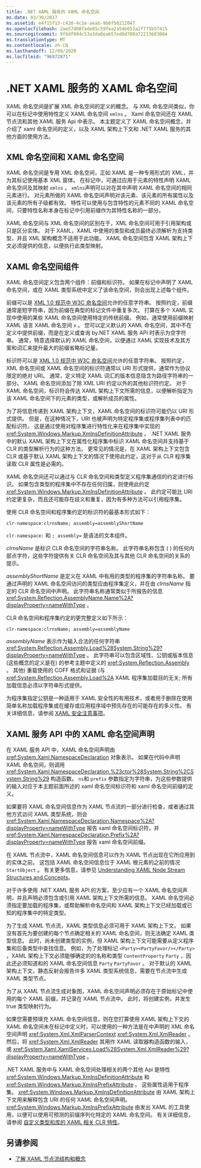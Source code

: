 ```yaml
---
title: .NET XAML 服务的 XAML 命名空间
ms.date: 03/30/2017
ms.assetid: e4f15f13-c420-4c1e-aeab-9b6f50212047
ms.openlocfilehash: 2ae57d08fade85c59fea2a54b653a2f775b57415
ms.sourcegitcommit: 9f6df084c53a3da0ea657ed0d708a72213683084
ms.translationtype: MT
ms.contentlocale: zh-CN
ms.lasthandoff: 12/09/2020
ms.locfileid: "96972871"
---
```

# <a name="xaml-namespaces-for-net-xaml-services"></a>.NET XAML 服务的 XAML 命名空间
XAML 命名空间是扩展 XML 命名空间的定义的概念。 与 XML 命名空间类似，你可以在标记中使用特性定义 XAML 命名空间 `xmlns` 。 Xaml 命名空间还在 XAML 节点流和其他 XAML 服务 Api 中表示。 本主题定义了 XAML 命名空间概念，并介绍了 xaml 命名空间的定义，以及 XAML 架构上下文和 .NET XAML 服务的其他方面的使用方法。  
  
## <a name="xml-namespace-and-xaml-namespace"></a>XML 命名空间和 XAML 命名空间  
 XAML 命名空间是专用 XML 命名空间，正如 XAML 是一种专用形式的 XML，并为其标记使用基本 XML 窗体。 在标记中，可通过应用于元素的特性声明 XAML 命名空间及其映射 `xmlns` 。 `xmlns`声明可以对在其中声明 XAML 命名空间的相同元素进行。 对元素所做的 XAML 命名空间声明对该元素、该元素的所有属性以及该元素的所有子级都有效。 特性可以使用与包含特性的元素不同的 XAML 命名空间，只要特性名称本身在标记中引用前缀作为其特性名称的一部分。  
  
 XAML 命名空间与 XML 命名空间的区别在于，XML 命名空间可用于引用架构或只是区分实体。 对于 XAML，XAML 中使用的类型和成员最终必须解析为支持类型，并且 XML 架构概念不适用于此功能。 XAML 命名空间包含 XAML 架构上下文必须提供的信息，以便执行此类型映射。  
  
## <a name="xaml-namespace-components"></a>XAML 命名空间组件  
 XAML 命名空间定义包含两个组件：前缀和标识符。 如果在标记中声明了 XAML 命名空间，或在 XAML 类型系统中定义了该命名空间，则会出现上述每个组件。  
  
 前缀可以是 [XML 1.0 规范中 W3C 命名空间](https://www.w3.org/TR/REC-xml-names/)允许的任意字符串。 按照约定，前缀通常是短字符串，因为前缀在典型的标记文件中重复多次。 打算在多个 XAML 实现中使用的某些 XAML 命名空间使用特定的传统前缀。 例如，通常使用前缀映射 XAML 语言 XAML 命名空间 `x` 。 您可以定义默认的 XAML 命名空间，其中不在定义中提供前缀，而是在定义或查询 by.NET XAML 服务 API 时表示为空字符串。 通常，特意选择默认的 XAML 命名空间，以便通过 XAML 实现技术及其方案和词汇来提升最大的前缀省略标记量。  
  
 标识符可以是 [XML 1.0 规范中 W3C 命名空间](https://www.w3.org/TR/REC-xml-names/)允许的任意字符串。 按照约定，XML 命名空间或 XAML 命名空间的标识符通常以 URI 形式提供，通常作为协议限定的绝对 URI。 通常，定义特定 XAML 词汇的版本信息隐含为路径字符串的一部分。 XAML 命名空间添加了除 XML URI 约定以外的其他标识符约定。 对于 XAML 命名空间，标识符会传达 XAML 架构上下文所需的信息，以便解析指定为该 XAML 命名空间下的元素的类型，或解析成员的属性。  
  
 为了将信息传递到 XAML 架构上下文，XAML 命名空间的标识符可能仍以 URI 形式提供。 但是，在这种情况下，URI 也被声明为特定程序集或程序集列表中的匹配标识符。 这是通过使用对程序集进行特性化来在程序集中实现的 <xref:System.Windows.Markup.XmlnsDefinitionAttribute> 。 .NET XAML 服务中的默认 XAML 架构上下文在属性化程序集中标识 XAML 命名空间并支持基于 CLR 的类型解析行为的这种方法。 更常见的情况是，在 XAML 架构上下文包含 CLR 或基于默认 XAML 架构上下文的情况下使用此约定，这对于从 CLR 程序集读取 CLR 属性是必需的。  
  
 XAML 命名空间还可以通过与 CLR 命名空间和类型定义程序集通信的约定进行标识。 如果包含类型的程序集中不存在任何归属，则使用此约定 <xref:System.Windows.Markup.XmlnsDefinitionAttribute> 。 此约定可能比 URI 约定更复杂，而且还可能存在歧义和重复，因为有多种方法可以引用程序集。  
  
 使用 CLR 命名空间和程序集约定的标识符的最基本形式如下：  
  
 `clr-namespace:clrnsName; assembly=assemblyShortName`
  
 `clr-namespace:` 和 `; assembly=` 是语法的文本组件。  
  
 *clrnsName* 是标识 CLR 命名空间的字符串名称。 此字符串名称包含 ( ) 的任何内部点字符，这些字符提供有关 CLR 命名空间及其与其他 CLR 命名空间的关系的提示。
  
 *assemblyShortName* 是定义在 XAML 中有用的类型的程序集的字符串名称。 要通过声明的 XAML 命名空间访问的类型应由程序集定义，并在由 *clrnsName* 指定的 CLR 命名空间中声明。 此字符串名称通常类似于所报告的信息 <xref:System.Reflection.AssemblyName.Name%2A?displayProperty=nameWithType> 。  
  
 CLR 命名空间和程序集约定的更完整定义如下所示：  
  
 `clr-namespace:clrnsName; assembly=assemblyName`
  
 *assemblyName* 表示作为输入合法的任何字符串 <xref:System.Reflection.Assembly.Load%28System.String%29?displayProperty=nameWithType> 。 此字符串可以包含区域性、公钥或版本信息 (这些概念的定义是在) 的参考主题中定义的 <xref:System.Reflection.Assembly> 。 其他) 重载使用的 COFF 格式和证据 (与 <xref:System.Reflection.Assembly.Load%2A> XAML 程序集加载目的无关; 所有加载信息必须以字符串形式提供。  
  
 为程序集指定公钥是一种适用于 XAML 安全性的有用技术，或者用于删除在使用简单名称加载程序集或在缓存或应用程序域中预先存在的可能存在的多义性。 有关详细信息，请参阅 [XAML 安全注意事项](security-considerations.md)。  
  
## <a name="xaml-namespace-declarations-in-the-xaml-services-api"></a>XAML 服务 API 中的 XAML 命名空间声明  
 在 XAML 服务 API 中，XAML 命名空间声明由 <xref:System.Xaml.NamespaceDeclaration> 对象表示。 如果在代码中声明 XAML 命名空间，则调用 <xref:System.Xaml.NamespaceDeclaration.%23ctor%28System.String%2CSystem.String%29> 构造函数。 `ns`和 `prefix` 参数指定为字符串，为这些参数提供的输入对应于本主题前面所述的 xaml 命名空间标识符和 xaml 命名空间前缀的定义。  
  
 如果要将 XAML 命名空间信息作为 XAML 节点流的一部分进行检查，或者通过其他方式访问 XAML 类型系统，则会 <xref:System.Xaml.NamespaceDeclaration.Namespace%2A?displayProperty=nameWithType> 报告 xaml 命名空间标识符，并 <xref:System.Xaml.NamespaceDeclaration.Prefix%2A?displayProperty=nameWithType> 报告 xaml 命名空间前缀。  
  
 在 XAML 节点流中，XAML 命名空间信息可以作为 XAML 节点出现在它所应用到的实体之前。 这包括 XAML 命名空间信息位于 XAML 根元素的之前的情况 `StartObject` 。 有关更多信息，请参见 [Understanding XAML Node Stream Structures and Concepts](understanding-xaml-node-stream-structures-and-concepts.md)。  
  
 对于许多使用 .NET XAML 服务 API 的方案，至少应有一个 XAML 命名空间声明，并且声明必须包含或引用 XAML 架构上下文所需的信息。 XAML 命名空间必须指定要加载的程序集，或帮助解析命名空间和 XAML 架构上下文已经加载或已知的程序集中的特定类型。  
  
 为了生成 XAML 节点流，XAML 类型信息必须可用于 XAML 架构上下文。 如果没有首先为要创建的每个节点确定相关的 XAML 命名空间，则无法确定 XAML 类型信息。 此时，尚未创建类型的实例，但 XAML 架构上下文可能需要从定义程序集和后备类型中查找信息。 例如，为了处理标记 `<Party><PartyFavor/></Party>` ，XAML 架构上下文必须能够确定的的名称和类型 `ContentProperty` `Party` ，因此还必须知道和的 XAML 命名空间信息 `Party` `PartyFavor` 。 对于默认的 XAML 架构上下文，静态反射会报告许多 XAML 类型系统信息，需要在节点流中生成 XAML 类型节点。  
  
 为了从 XAML 节点流生成对象图，XAML 命名空间声明必须存在于原始标记中使用的每个 XAML 前缀，并记录在 XAML 节点流中。 此时，将创建实例，并发生 true 类型映射行为。  
  
 如果您需要预填充 XAML 命名空间信息，则在您打算使用 XAML 架构上下文的 XAML 命名空间未在标记中定义时，可以使用的一种方法是在中声明的 XML 命名空间声明 <xref:System.Xml.XmlParserContext> <xref:System.Xml.XmlReader> 。 然后，将 <xref:System.Xml.XmlReader> 其用作 XAML 读取器构造函数的输入，或 <xref:System.Xaml.XamlServices.Load%28System.Xml.XmlReader%29?displayProperty=nameWithType> 。  
  
 .NET XAML 服务中与 XAML 命名空间处理相关的两个其他 Api 是特性 <xref:System.Windows.Markup.XmlnsDefinitionAttribute> 和 <xref:System.Windows.Markup.XmlnsPrefixAttribute> 。 这些属性适用于程序集。 <xref:System.Windows.Markup.XmlnsDefinitionAttribute> 由 XAML 架构上下文用来解释包含 URI 的任何 XAML 命名空间声明。 <xref:System.Windows.Markup.XmlnsPrefixAttribute> 由发出 XAML 的工具使用，以便可以使用可预测的前缀序列化特定的 XAML 命名空间。 有关详细信息，请参阅 [自定义类型和库的 XAML 相关 CLR 特性](clr-attributes-with-custom-types-and-libraries.md)。  
  
## <a name="see-also"></a>另请参阅

- [了解 XAML 节点流结构和概念](understanding-xaml-node-stream-structures-and-concepts.md)
